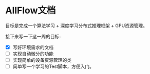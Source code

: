 # AllFlow文档

目标是完成一个算法学习 + 深度学习分布式推理框架 + GPU资源管理。

接下来写一下这一周的目标:

- [x] 写好环境需求的文档
- [ ] 实现自动微分的功能
- [ ] 实现简单的设备资源管理的类
- [ ] 简单写一个学习的Test脚本，方便入门。
